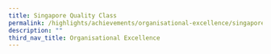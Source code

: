 ```yaml
---
title: Singapore Quality Class
permalink: /highlights/achievements/organisational-excellence/singapore-quality-class/
description: ""
third_nav_title: Organisational Excellence
---
```

